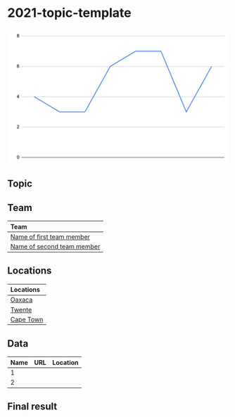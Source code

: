 <!-- You should give this document a good title which describes the topic: -->
# 2021-topic-template

<!-- It's always a good idea to start with an image. For example, you could take a screenshot of your work and place it in the images directory of this repository: -->
![Picture of your work](images/screenshot.jpg)

## Topic

<!-- In this section, you can describe the topic you and your team have worked on. You can include images, links and everything else supported by the Markdown syntax. Try to make this section not much longer than three or four paragraphs. -->

## Team

<!-- A brief introduction about your team. Make it playful :) -->

<!-- This section includes a mandatory table that lists the names of all team members and links to their profile pages:  -->
| Team                                                             |
|:-----------------------------------------------------------------|
| [Name of first team member](team/name-of-first-team-member.md)   |
| [Name of second team member](team/name-of-second-team-member.md) |

## Locations

<!-- Start with a description about why these locations are chosen and why they are important for this topic. -->

<!-- This section also includes a mandatory table, this table lists each location and links to their Wikidata items: -->
| Locations                                        |
|:-------------------------------------------------|
| [Oaxaca](https://www.wikidata.org/wiki/Q131429)  |
| [Twente](https://www.wikidata.org/wiki/Q1455944) |
| [Cape Town](https://www.wikidata.org/wiki/Q5465) |

## Data

<!-- TODO: -->
<!-- Do we link to separate pages, one per dataset/data source -->
<!-- Is there one page for all data? And does the table below link to sections,
for example [data source 1](data.md#source1)? -->
<!-- However, if there's always one data.md per topic, do we need this section at all????  -->

| Name     | URL        | Location
|:---------|:-----------|:-----------------
| 1        |            |
| 2        |            |

## Final result

<!-- Include a short description about what you've made, your approach, and how you've used the datasets listed above. And, most importantly, include a link to your work. Important: only include one link in this section! -->
